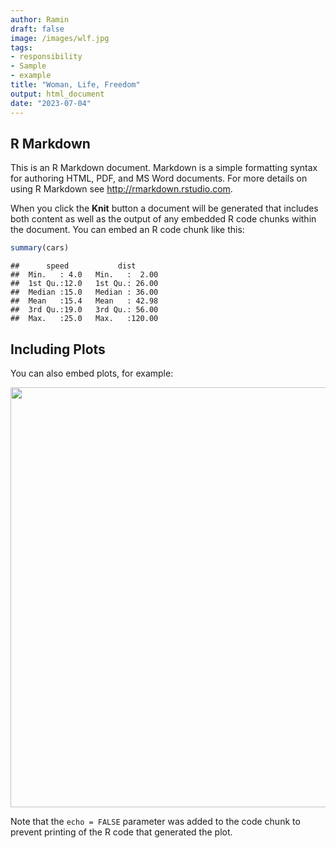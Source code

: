 ```yaml
---
author: Ramin
draft: false
image: /images/wlf.jpg
tags:
- responsibility
- Sample
- example
title: "Woman, Life, Freedom"
output: html_document
date: "2023-07-04"
---
```




## R Markdown

This is an R Markdown document. Markdown is a simple formatting syntax for authoring HTML, PDF, and MS Word documents. For more details on using R Markdown see <http://rmarkdown.rstudio.com>.

When you click the **Knit** button a document will be generated that includes both content as well as the output of any embedded R code chunks within the document. You can embed an R code chunk like this:


```r
summary(cars)
```

```
##      speed           dist       
##  Min.   : 4.0   Min.   :  2.00  
##  1st Qu.:12.0   1st Qu.: 26.00  
##  Median :15.0   Median : 36.00  
##  Mean   :15.4   Mean   : 42.98  
##  3rd Qu.:19.0   3rd Qu.: 56.00  
##  Max.   :25.0   Max.   :120.00
```

## Including Plots

You can also embed plots, for example:

<img src="/blogs/Woman, Life, Freedom_files/figure-html/pressure-1.png" width="672" />

Note that the `echo = FALSE` parameter was added to the code chunk to prevent printing of the R code that generated the plot.
